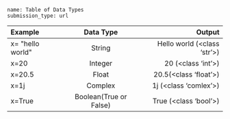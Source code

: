 ```ngMeta
name: Table of Data Types
submission_type: url
```



| Example     | Data Type | Output    |
| :---        |    :----:   |          ---: |
| x= "hello world"   | String    | Hello world (<class ‘str’>)   |
| x=20   | Integer        | 20 (<class ‘int’>)     |
| x=20.5   | Float        |20.5(<class ‘float’>)     |
| x=1j   | Complex        | 1j (<class ‘comlex’>)     |
| x=True   | Boolean(True or False)        | True (<class ‘bool’>)    |















